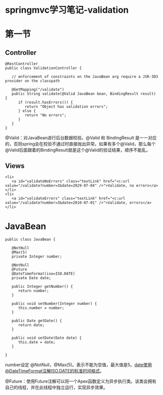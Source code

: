 # springmvc学习笔记-validation

# 第一节

## Controller

```
@RestController
public class ValidationController {

   // enforcement of constraints on the JavaBean arg require a JSR-303 provider on the classpath
   
   @GetMapping("/validate")
   public String validate(@Valid JavaBean bean, BindingResult result) {
      if (result.hasErrors()) {
         return "Object has validation errors";
      } else {
         return "No errors";
      }
   }
}
```

@Valid：对JavaBean进行后台数据校验。@Valid 和 BindingResult 是一一对应的，否则spring会在校验不通过时直接抛出异常。如果有多个@Valid，那么每个@Valid后面跟着的BindingResult就是这个@Valid的验证结果，顺序不能乱。

## Views

```
<li>
   <a id="validateNoErrors" class="textLink" href="<c:url value="/validate?number=3&date=2029-07-04" />">Validate, no errors</a>
</li>
<li>
   <a id="validateErrors" class="textLink" href="<c:url value="/validate?number=3&date=2010-07-01" />">Validate, errors</a>
</li>
```

# JavaBean

```
public class JavaBean {
   
   @NotNull
   @Max(5)
   private Integer number;

   @NotNull
   @Future
   @DateTimeFormat(iso=ISO.DATE)
   private Date date;

   public Integer getNumber() {
      return number;
   }

   public void setNumber(Integer number) {
      this.number = number;
   }

   public Date getDate() {
      return date;
   }

   public void setDate(Date date) {
      this.date = date;
   }

}
```

number设定 @NotNull，@Max(5)。表示不能为空值，最大值是5。date使用@DateTimeFormat注解ISO.DATE的标准时间格式。

@Future：使用Future注解可以将一个Apex函数定义为异步执行类。该类会拥有自己的线程，并在此线程中独立运行，实现异步效果。